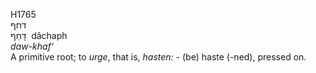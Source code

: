 <body>
  <p>H1765<br>  דּחף  <br> דָּחַף  ‎  dâchaph  <br><i>daw-khaf‘ </i><br>A primitive root; to <i>urge</i>, that is, <i>hasten: - </i>(be) haste (-ned), pressed on.<br></p>
 </body>